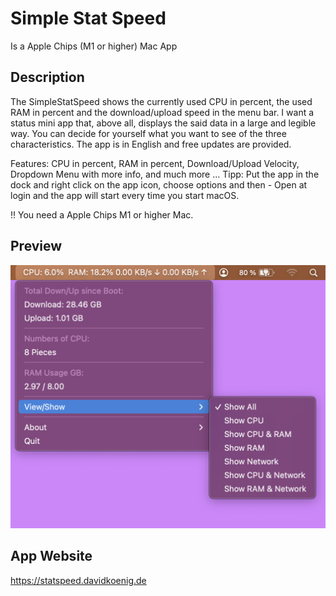 # Simple Stat Speed
Is a Apple Chips (M1 or higher) Mac App

## Description

The SimpleStatSpeed shows the currently used CPU in percent, the used RAM in percent and the download/upload speed in the menu bar. I want a status mini app that, above all, displays the said data in a large and legible way. You can decide for yourself what you want to see of the three characteristics. The app is in English and free updates are provided.

Features:  CPU in percent,  RAM in percent,  Download/Upload Velocity,  Dropdown Menu with more info, and much more ...
Tipp: Put the app in the dock and right click on the app icon, choose options and then - Open at login and the app will start every time you start macOS.

‼️ You need a Apple Chips M1 or higher Mac.


## Preview

![alt text](https://github.com/DKoenig82/simplestatspeed/blob/main/demo.png)

## App Website

https://statspeed.davidkoenig.de
